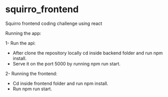 # squirro_frontend
Squirro frontend coding challenge using react

Running the app:

1- Run the api:
  - After clone the repository locally cd inside backend folder and run npm install.
  - Serve it on the port 5000 by running npm run start.
  
2- Running the frontend:
  - Cd inside frontend folder and run npm install.
  - Run npm run start.
